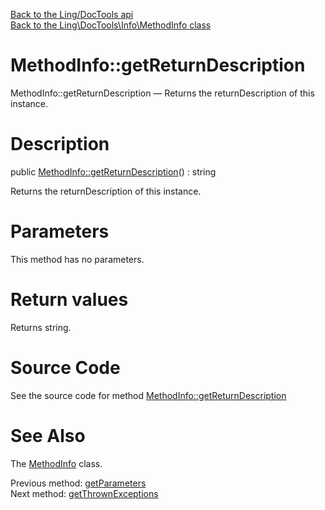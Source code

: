 [Back to the Ling/DocTools api](https://github.com/lingtalfi/DocTools/blob/master/doc/api/Ling/DocTools.md)<br>
[Back to the Ling\DocTools\Info\MethodInfo class](https://github.com/lingtalfi/DocTools/blob/master/doc/api/Ling/DocTools/Info/MethodInfo.md)


MethodInfo::getReturnDescription
================



MethodInfo::getReturnDescription — Returns the returnDescription of this instance.




Description
================


public [MethodInfo::getReturnDescription](https://github.com/lingtalfi/DocTools/blob/master/doc/api/Ling/DocTools/Info/MethodInfo/getReturnDescription.md)() : string




Returns the returnDescription of this instance.




Parameters
================

This method has no parameters.


Return values
================

Returns string.








Source Code
===========
See the source code for method [MethodInfo::getReturnDescription](/blob/master/Info/MethodInfo.php#L293-L296)


See Also
================

The [MethodInfo](https://github.com/lingtalfi/DocTools/blob/master/doc/api/Ling/DocTools/Info/MethodInfo.md) class.

Previous method: [getParameters](https://github.com/lingtalfi/DocTools/blob/master/doc/api/Ling/DocTools/Info/MethodInfo/getParameters.md)<br>Next method: [getThrownExceptions](https://github.com/lingtalfi/DocTools/blob/master/doc/api/Ling/DocTools/Info/MethodInfo/getThrownExceptions.md)<br>

